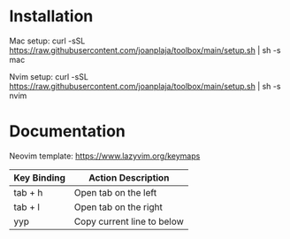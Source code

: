 # Installation

Mac setup:
curl -sSL https://raw.githubusercontent.com/joanplaja/toolbox/main/setup.sh | sh -s mac

Nvim setup:
curl -sSL https://raw.githubusercontent.com/joanplaja/toolbox/main/setup.sh | sh -s nvim


# Documentation

Neovim template: https://www.lazyvim.org/keymaps

| Key Binding     | Action Description                                  |
|-----------------|-----------------------------------------------------|
| tab + h     | Open tab on the left                     |
| tab + l     | Open tab on the right                     |
| yyp     | Copy current line to below                     |

